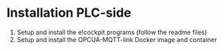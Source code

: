 # Installation PLC-side

1. Setup and install the e!cockpit programs (follow the readme files)
2. Setup and install the OPCUA-MQTT-link Docker image and container

